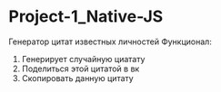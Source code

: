 # Project-1_Native-JS
Генератор цитат известных личностей
Функционал:
1. Генерирует случайную циатату
2. Поделиться этой цитатой в вк
3. Скопировать данную цитату
